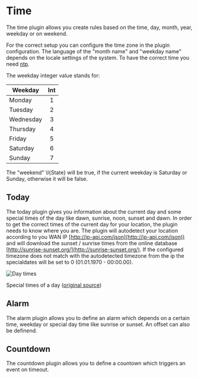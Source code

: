 # Time

The time plugin allows you create rules based on the time, day, month, year, weekday or on weekend.

For the correct setup you can configure the time zone in the plugin configuration. The language
of the "month name" and "weekday name" depends on the locale settings of the system. To have the correct
time you need [ntp](https://en.wikipedia.org/wiki/Network_Time_Protocol).

The weekday integer value stands for:

| Weekday       | Int           |
| ------------- |:-------------:|
| Monday        | 1
| Tuesday       | 2
| Wednesday     | 3
| Thursday      | 4
| Friday        | 5
| Saturday      | 6
| Sunday        | 7


The "weekend" \l{State} will be true, if the current weekday is Saturday or Sunday, otherwise it will be false.

## Today

The today plugin gives you information about the current day and some special times of the day like
dawn, sunrise, noon, sunset and dawn. In order to get the correct times of the current day for your location, the plugin needs to know where
you are. The plugin will autodetect your location according to you WAN IP  [http://ip-api.com/json](http://ip-api.com/json))
and will download the sunset / sunrise times from the online database [http://sunrise-sunset.org/](http://sunrise-sunset.org/).
If the configured timezone does not match with the autodetected timezone from the ip the specialdates will be set to 0 (01.01.1970 - 00:00.00).

![Day times](https://raw.githubusercontent.com/guh/nymea-plugins/master/datetime/docs/images/day-times.png "Day times")

Special times of a day ([original source](https://en.wikipedia.org/wiki/Twilight#/media/File:Twilight_description_full_day.svg))

## Alarm

The alarm plugin allows you to define an alarm which depends on a certain time, weekday or special day time like sunrise or
sunset. An offset can also be definend.

## Countdown
The countdown plugin allows you to define a countown which triggers an event on timeout.
